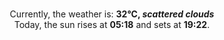<p  align="center"><br/>Currently, the weather is: <b> 32°C, <i>scattered clouds</i></b></br>Today, the sun rises at <b>05:18</b> and sets at <b>19:22</b>.</p>